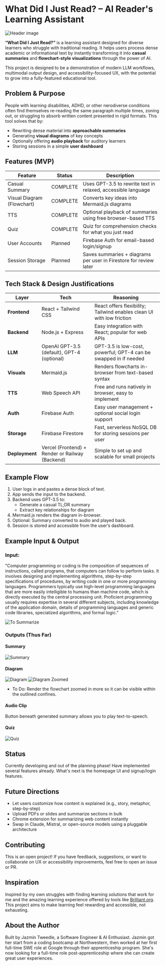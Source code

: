 # What Did I Just Read? – AI Reader's Learning Assistant

![Header image](client/src/assets/header.png)

**“What Did I Just Read?”** is a learning assistant designed for diverse learners who struggle with traditional reading. It helps users process dense academic or informational text by instantly transforming it into **casual summaries** and **flowchart-style visualizations** through the power of AI.

This project is designed to be a demonstration of modern LLM workflows, multimodal output design, and accessibility-focused UX, with the potential to grow into a fully-featured educational tool.

## Problem & Purpose

People with learning disabilities, ADHD, or other nerodiverse conditions often find themselves re-reading the same paragraph multiple times, zoning out, or struggling to absorb written content presented in rigid formats. This tool solves that by:

- Rewriting dense material into **approachable summaries**
- Generating **visual diagrams** of key concepts
- Optionally offering **audio playback** for auditory learners
- Storing sessions in a simple **user dashboard**

## Features (MVP)

| Feature                 | Status  | Description                                                                 |
|------------------------|---------|-----------------------------------------------------------------------------|
| Casual Summary       | COMPLETE | Uses GPT-3.5 to rewrite text in relaxed, accessible language               |
| Visual Diagram (Flowchart) | COMPLETE | Converts key ideas into Mermaid.js diagrams                                |
| TTS      | COMPLETE | Optional playback of summaries using free browser-based TTS      |
| Quiz        | COMPLETE | Quiz for comprehension checks for what you just read                                 |
| User Accounts        | Planned | Firebase Auth for email-based login/signup                                 |
| Session Storage      | Planned | Saves summaries + diagrams per user in Firestore for review later          |

## Tech Stack & Design Justifications

| Layer        | Tech                          | Reasoning                                                                 |
|--------------|-------------------------------|---------------------------------------------------------------------------|
| **Frontend** | React + Tailwind CSS          | React offers flexibility; Tailwind enables clean UI with low friction     |
| **Backend**  | Node.js + Express             | Easy integration with React; popular for web APIs                         |
| **LLM**      | OpenAI GPT-3.5 (default), GPT-4 (optional) | GPT-3.5 is low-cost, powerful; GPT-4 can be swapped in if needed         |
| **Visuals**  | Mermaid.js                    | Renders flowcharts in-browser from text-based syntax                      |
| **TTS**      | Web Speech API | Free and runs natively in browser, easy to implement                     |
| **Auth**     | Firebase Auth                 | Easy user management + optional social login support                      |
| **Storage**  | Firebase Firestore            | Fast, serverless NoSQL DB for storing sessions per user                  |
| **Deployment** | Vercel (Frontend) + Render or Railway (Backend) | Simple to set up and scalable for small projects                       |

## Example Flow

1. User logs in and pastes a dense block of text.
2. App sends the input to the backend.
3. Backend uses GPT-3.5 to:
   - Generate a casual TL;DR summary
   - Extract key relationships for diagram
4. Mermaid.js renders the diagram in-browser.
5. Optional: Summary converted to audio and played back.
6. Session is stored and accessible from the user’s dashboard.

## Example Input & Output

### Input:
"Computer programming or coding is the composition of sequences of instructions, called programs, that computers can follow to perform tasks. It involves designing and implementing algorithms, step-by-step specifications of procedures, by writing code in one or more programming languages. Programmers typically use high-level programming languages that are more easily intelligible to humans than machine code, which is directly executed by the central processing unit. Proficient programming usually requires expertise in several different subjects, including knowledge of the application domain, details of programming languages and generic code libraries, specialized algorithms, and formal logic."

![To Summarize](client/src/assets/tosummarize.png)

### Outputs (Thus Far)

#### Summary
![Summary](client/src/assets/summary.png)

#### Diagram
![Diagram](client/src/assets/flowchart.png)
![Diagram Zoomed](client/src/assets/flowchartzoom.png)
* To Do: Render the flowchart zoomed in more so it can be visible within the outlined confines.

#### Audio Clip
Button beneath generated summary allows you to play text-to-speech.

#### Quiz
![Quiz](client/src/assets/quiz.png)

## Status
Currently developing and out of the planning phase! Have implemented several features already. What's next is the homepage UI and signup/login features.

## Future Directions

- Let users customize how content is explained (e.g., story, metaphor, step-by-step)  
- Upload PDFs or slides and summarize sections in bulk  
- Chrome extension for summarizing web content instantly  
- Swap in Claude, Mistral, or open-source models using a pluggable architecture 

## Contributing

This is an open project! If you have feedback, suggestions, or want to collaborate on UX or accessibility improvements, feel free to open an issue or PR.

## Inspiration

Inspired by my own struggles with finding learning solutions that work for me and the amazing learning experience offered by tools like [Brilliant.org](https://brilliant.org). This project aims to make learning feel rewarding and accessible, not exhausting.

## About the Author

Built by Jazmin Tweedle, a Software Engineer & AI Enthusiast. Jazmin got her start from a coding bootcamp at Northwestern, then worked at her first full-time SWE role at Google through their apprenticeship program. She's now looking for a full-time role post-apprenticeship where she can create great user experiences.
